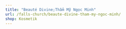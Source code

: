 ```yaml
---
title: "Beauté Divine;Thẩm Mỹ Ngọc Minh"
url: /falls-church/beaute-divine-tham-my-ngoc-minh/
shop: Kosmetik
---
```

